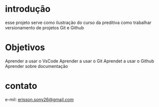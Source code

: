 # introdução
esse projeto serve como ilustração do curso da preditiva como trabalhar versionamento de projetos Git e Github

# Objetivos 
Aprender a usar o VsCode
Aprender a usar o Git
Aprendet a usar o Github
Aprender sobre documentação

# contato
e-mil: erisson.sony26@gmail.com